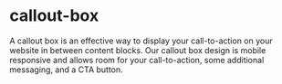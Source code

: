 # callout-box
A callout box is an effective way to display your call-to-action on your website in between content blocks. Our callout box design is mobile responsive and allows room for your call-to-action, some additional messaging, and a CTA button.
